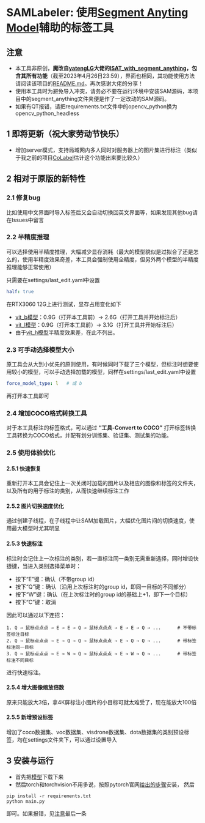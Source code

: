 # SAMLabeler: 使用[Segment Anyting Model](https://github.com/facebookresearch/segment-anything)辅助的标签工具

## 注意
- 本工具非原创，**魔改自[yatengLG](https://github.com/yatengLG)大佬的[ISAT_with_segment_anything](https://github.com/yatengLG/ISAT_with_segment_anything)，包含其所有功能**（截至2023年4月26日23:59），界面也相同，其功能使用方法请阅读该项目的[README.md](https://github.com/yatengLG/ISAT_with_segment_anything/blob/master/README.md)。再次感谢大佬的分享！
- 使用本工具时为避免导入冲突，请务必不要在运行环境中安装SAM源码，本项目中的segment_anything文件夹便是作了一定改动的SAM源码。
- 如果有QT报错，请把requirements.txt文件中的opencv_python换为opencv_python_headless

## 1 即将更新（祝大家劳动节快乐）

- 增加server模式，支持局域网内多人同时对服务器上的图片集进行标注（类似于我之前的项目[CoLabel](https://github.com/LSH9832/CoLabel)估计这个功能出来要比较久）

## 2 相对于原版的新特性

### 2.1 修复bug

比如使用中文界面时导入标签后又会自动切换回英文界面等，如果发现其他bug请在Issues中留言

### 2.2 半精度推理
可以选择使用半精度推理，大幅减少显存消耗（最大的模型貌似是过拟合了还是怎么的，使用半精度效果奇差，本工具会强制使用全精度，但另外两个模型的半精度推理能够正常使用）

只需要在settings/last_edit.yaml中设置
```yaml
half: true
```

在RTX3060 12G上进行测试，显存占用变化如下

- [vit_b模型](https://dl.fbaipublicfiles.com/segment_anything/sam_vit_b_01ec64.pth)：0.9G（打开本工具前）→ 2.6G（打开工具并开始标注后）
- [vit_l模型](https://dl.fbaipublicfiles.com/segment_anything/sam_vit_l_0b3195.pth)：0.9G（打开本工具前）→ 3.1G（打开工具并开始标注后）
- 由于[vit_h模型](https://dl.fbaipublicfiles.com/segment_anything/sam_vit_h_4b8939.pth)半精度效果差，在此不列出。

### 2.3 可手动选择模型大小

原工具会从大到小优先的原则使用，有时候同时下载了三个模型，但标注时想要使用较小的模型，可以手动选择加载的模型，同样在settings/last_edit.yaml中设置
```yaml
force_model_type: l   # 或 b
```
再打开本工具即可

### 2.4 增加COCO格式转换工具

对于本工具标注的标签格式，可以通过 **“工具-Convert to COCO”** 打开标签转换工具转换为COCO格式，并配有划分训练集、验证集、测试集的功能。

### 2.5 使用体验优化

#### 2.5.1 快速恢复
重新打开本工具会记住上一次关闭时加载的图片以及相应的图像和标签的文件夹，以及所有的用于标注的类别，从而快速继续标注工作

#### 2.5.2 图片切换速度优化

通过创建子线程，在子线程中让SAM加载图片，大幅优化图片间的切换速度，使用最大模型时尤其明显

#### 2.5.3 快速标注

标注时会记住上一次标注的类别，若一直标注同一类别无需重新选择，同时增设快捷键，当进入类别选择菜单时：
- 按下“E”键：确认（不带group id）
- 按下“Q”键：确认（沿用上次标注时的group id，即同一目标的不同部分）
- 按下“W”键：确认（在上次标注时的group id的基础上+1，即下一个目标）
- 按下“C”键：取消

因此可以通过以下连招：
```
1. Q → 鼠标点点点 → E → E → Q → 鼠标点点点 → E → E → Q → ...      # 不带标签标注目标
2. Q → 鼠标点点点 → E → Q → Q → 鼠标点点点 → E → Q → Q → ...      # 带标签标注同一目标
3. Q → 鼠标点点点 → E → W → Q → 鼠标点点点 → E → W → Q → ...      # 带标签标注不同目标
```
进行快速标注。

#### 2.5.4 增大图像缩放倍数

原来只能放大3倍，拿4K屏标注小图片的小目标可就太难受了，现在能放大100倍

#### 2.5.5 新增预设标签

增加了coco数据集、voc数据集、visdrone数据集、dota数据集的类别预设标签，均在settings文件夹下，可以通过设置导入



## 3 安装与运行

- 首先把[模型](#22-半精度推理)下载下来
- 然后torch和torchvision不用多说，按照pytorch官网[给出的步骤](https://pytorch.org/get-started/previous-versions/)安装， 然后
```
pip install -r requirements.txt
python main.py
```
即可。如果报错，见[注意](#注意)最后一条



